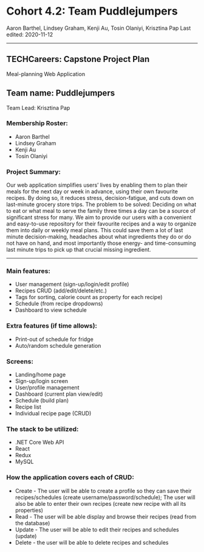 ﻿# Cohort 4.2: Team Puddlejumpers
Aaron Barthel, Lindsey Graham, Kenji Au, Tosin Olaniyi, Krisztina Pap
Last edited: 2020-11-12
________________


## TECHCareers: Capstone Project Plan
Meal-planning Web Application


## Team name: Puddlejumpers
Team Lead: Krisztina Pap

### Membership Roster:
* Aaron Barthel
* Lindsey Graham
* Kenji Au
* Tosin Olaniyi

### Project Summary:
Our web application simplifies users’ lives by enabling them to plan their meals for the next day or week in advance, using their own favourite recipes. By doing so, it reduces stress, decision-fatigue, and cuts down on last-minute grocery store trips.
The problem to be solved:
Deciding on what to eat or what meal to serve the family three times a day can be a source of significant stress for many. We aim to provide our users with a convenient and easy-to-use repository for their favourite recipes and a way to organize them into daily or weekly meal plans. This could save them a lot of last minute decision-making, headaches about what ingredients they do or do not have on hand, and most importantly those energy- and time-consuming last minute trips to pick up that crucial missing ingredient.  
________________
### Main features:
* User management (sign-up/login/edit profile)
* Recipes CRUD (add/edit/delete/etc.)
* Tags for sorting, calorie count as property for each recipe)
* Schedule (from recipe dropdowns)
* Dashboard to view schedule

### Extra features (if time allows):
* Print-out of schedule for fridge
* Auto/random schedule generation

### Screens:
* Landing/home page
* Sign-up/login screen
* User/profile management
* Dashboard (current plan view/edit)
* Schedule (build plan)
* Recipe list
* Individual recipe page (CRUD)

### The stack to be utilized: 
* .NET Core Web API
* React
* Redux
* MySQL

### How the application covers each of CRUD:
* Create - The user will be able to create a profile so they can save their recipes/schedules (create username/password/schedule); The user will also be able to enter their own recipes (create new recipe with all its properties)
* Read - The user will be able display and browse their recipes (read from the database)
* Update - The user will be able to edit their recipes and schedules (update)
* Delete - the user will be able to delete recipes and schedules